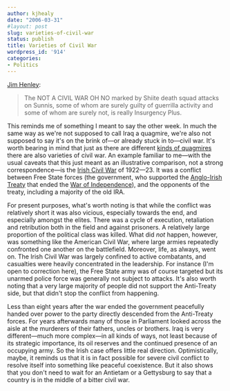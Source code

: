 ```yaml
---
author: kjhealy
date: "2006-03-31"
#layout: post
slug: varieties-of-civil-war
status: publish
title: Varieties of Civil War
wordpress_id: '914'
categories:
- Politics
---
```


[Jim Henley](http://highclearing.com/index.php/archives/2006/03/31/4976):

> The NOT A CIVIL WAR OH NO marked by Shiite death squad attacks on Sunnis, some of whom are surely guilty of guerrilla activity and some of whom are surely not, is really Insurgency Plus.

This reminds me of something I meant to say the other week. In much the same way as we're not supposed to call Iraq a quagmire, we're also not supposed to say it's on the brink of—or already stuck in to—civil war. It's worth bearing in mind that just as there are different [kinds of quagmires](http://www.kieranhealy.org/blog/archives/2003/09/01/kinds-of-quagmires/) there are also varieties of civil war. An example familiar to me—with the usual caveats that this just meant as an illustrative comparison, not a strong correspondence—is the [Irish Civil War](http://en.wikipedia.org/wiki/Irish_Civil_War) of 1922—23. It was a conflict between Free State forces (the government, who supported the [Anglo-Irish Treaty](http://en.wikipedia.org/wiki/Anglo-Irish_Treaty) that ended the [War of Independence](http://en.wikipedia.org/wiki/Anglo-Irish_War)), and the opponents of the treaty, including a majority of the old IRA.

For present purposes, what's worth noting is that while the conflict was relatively short it was also vicious, especially towards the end, and especially amongst the elites. There was a cycle of execution, retaliation and retribution both in the field and against prisoners. A relatively large proportion of the political class was killed. What did *not* happen, however, was something like the American Civil War, where large armies repeatedly confronted one another on the battlefield. Moreover, life, as always, went on. The Irish Civil War was largely confined to active combatants, and casualties were heavily concentrated in the leadership. For instance (I'm open to correction here), the Free State army was of course targeted but its unarmed police force was generally not subject to attacks. It's also worth noting that a very large majority of people did not support the Anti-Treaty side, but that didn't stop the conflict from happening.

Less than eight years after the war ended the government peacefully handed over power to the party directly descended from the Anti-Treaty forces. For years afterwards many of those in Parliament looked across the aisle at the murderers of their fathers, uncles or brothers. Iraq is very different—much more complex—in all kinds of ways, not least because of its strategic importance, its oil reserves and the continued presence of an occupying army. So the Irish case offers little real direction. Optimistically, maybe, it reminds us that it is in fact possible for severe civil conflict to resolve itself into something like peaceful coexistence. But it also shows that you don't need to wait for an Antietam or a Gettysburg to say that a country is in the middle of a bitter civil war.
